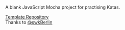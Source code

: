 A blank JavaScript Mocha project for practising Katas.

[Template Repository](https://github.com/swkBerlin/kata-bootstraps)  
Thanks to [@swkBerlin](https://github.com/swkBerlin/)